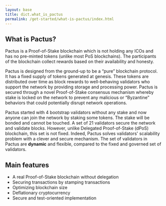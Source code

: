```yaml
---
layout: base
title: dict.what_is_pactus
permalink: /get-started/what-is-pactus/index.html
---
```


## What is Pactus?

Pactus is a Proof-of-Stake blockchain which is not holding any ICOs and has no pre-minted tokens
(unlike most PoS blockchains). The participants of the blockchain collect rewards based on their
availability and honesty.

Pactus is designed from the ground-up to be a “pure” blockchain protocol. It has a fixed supply of
tokens generated at genesis. These tokens are distributed over time as block rewards to
well-behaving validators who support the network by providing storage and processing power. Pactus is
secured through a novel Proof-of-Stake consensus mechanism whereby stake is locked on the network to
prevent any malicious or “Byzantine” behaviors that could potentially disrupt network operations.

Pactus started with 4 bootstrap validators without any stake and now anyone can join the network by
staking some tokens. The stake will be bonded and cannot be touched. A set of 21 validators secure
the network and validate blocks. However, unlike Delegated Proof-of-Stake (dPoS) blockchain, this
set is not fixed. Indeed, Pactus solves validators' scalability problem with a clever and secure
mechanism. The set of validators in Pactus are **dynamic** and flexible, compared to the fixed
and governed set of validators.

## Main features

- A real Proof-of-Stake blockchain without delegation
- Securing transactions by stamping transactions
- Optimizing blockchain size
- Deflationary cryptocurrency
- Secure and test-oriented implementation